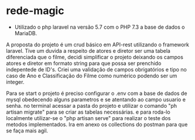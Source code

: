 # rede-magic
- Utilizado o php laravel na versão 5.7 com o PHP 7.3 a base de dados o MariaDB.

A proposta do projeto é um crud básico em API-rest utilizando o framework laravel.
Tive um duvida a respeito de atores e diretor ser uma tabela diferenciada que o filme, 
decidi simplificar o projeto deixando os campos atores e diretor em formato string para que possa ser prenchido indepentede de ID's.
Criei uma validação de campos obrigatórios e tipo no caso de Ano e Classificação do Filme como numérico podendo ser um integer.

Para se start o projeto é preciso configurar o .env com a base de dados de mysql obedecendo alguns parametros e se atentando ao campo usuario e senha.
no terminal acessar a pasta do projeto e utilizar o comando "ph artisan migrate" para se criar as tabelas necessárias. e para roda-lo localmente utilizar-se
o "php artisan serve" para realizar o teste dos metodos implementados.
Ira em anexo os collections do postman para que se faça mais agil.
